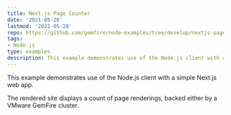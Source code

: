 ```yaml
---
title: Next.js Page Counter
date: '2021-05-28'
lastmod: '2021-05-28'
repo: https://github.com/gemfire/node-examples/tree/develop/nextjs-page-counter
tags:
- Node.js
type: examples
description: This example demonstrates use of the Node.js client with a simple Next.js web app by displaying a count of page renderings.
---
```


This example demonstrates use of the Node.js client with a simple Next.js web app.

The rendered site displays a count of page renderings, backed either by a VMware GemFire cluster.